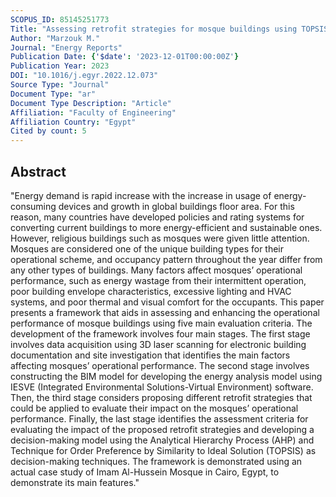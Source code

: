 ```yaml
---
SCOPUS_ID: 85145251773
Title: "Assessing retrofit strategies for mosque buildings using TOPSIS"
Author: "Marzouk M."
Journal: "Energy Reports"
Publication Date: {'$date': '2023-12-01T00:00:00Z'}
Publication Year: 2023
DOI: "10.1016/j.egyr.2022.12.073"
Source Type: "Journal"
Document Type: "ar"
Document Type Description: "Article"
Affiliation: "Faculty of Engineering"
Affiliation Country: "Egypt"
Cited by count: 5
---
```


## Abstract
"Energy demand is rapid increase with the increase in usage of energy-consuming devices and growth in global buildings floor area. For this reason, many countries have developed policies and rating systems for converting current buildings to more energy-efficient and sustainable ones. However, religious buildings such as mosques were given little attention. Mosques are considered one of the unique building types for their operational scheme, and occupancy pattern throughout the year differ from any other types of buildings. Many factors affect mosques’ operational performance, such as energy wastage from their intermittent operation, poor building envelope characteristics, excessive lighting and HVAC systems, and poor thermal and visual comfort for the occupants. This paper presents a framework that aids in assessing and enhancing the operational performance of mosque buildings using five main evaluation criteria. The development of the framework involves four main stages. The first stage involves data acquisition using 3D laser scanning for electronic building documentation and site investigation that identifies the main factors affecting mosques’ operational performance. The second stage involves constructing the BIM model for developing the energy analysis model using IESVE (Integrated Environmental Solutions-Virtual Environment) software. Then, the third stage considers proposing different retrofit strategies that could be applied to evaluate their impact on the mosques’ operational performance. Finally, the last stage identifies the assessment criteria for evaluating the impact of the proposed retrofit strategies and developing a decision-making model using the Analytical Hierarchy Process (AHP) and Technique for Order Preference by Similarity to Ideal Solution (TOPSIS) as decision-making techniques. The framework is demonstrated using an actual case study of Imam Al-Hussein Mosque in Cairo, Egypt, to demonstrate its main features."
